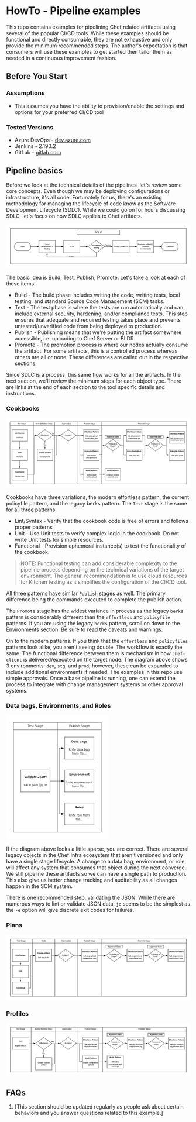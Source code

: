 # HowTo - Pipeline examples

This repo contains examples for pipelining Chef related artifacts using several of the popular CI/CD tools. While these examples should be functional and directly consumable, they are not exhaustive and only provide the minimum recommended steps. The author's expectation is that consumers will use these examples to get started then tailor them as needed in a continuous improvement fashion.

## Before You Start

### Assumptions

* This assumes you have the ability to provision/enable the settings and options for your preferred CI/CD tool

### Tested Versions

* Azure DevOps - [dev.azure.com](https://dev.azure.com)
* Jenkins - 2.190.2
* GitLab - [gitlab.com](https://www.gitlab.com)

## Pipeline basics

Before we look at the technical details of the pipelines, let's review some core concepts. Even though we may be deploying configurations or infrastructure, it's all code. Fortunately for us, there's an existing methodology for managing the lifecycle of code know as the Software Development Lifecycle (SDLC). While we could go on for hours discussing SDLC, let's focus on how SDLC applies to Chef artifacts.

![Chef SDLC Process](images/SDLC.png)

The basic idea is Build, Test, Publish, Promote. Let's take a look at each of these items:

* Build - The build phase includes writing the code, writing tests, local testing, and standard Source Code Management (SCM) tasks.
* Test - The test phase is where the tests are run automatically and can include external security, hardening, and/or compliance tests. This step ensures that adequate and required testing takes place and prevents untested/unverified code from being deployed to production.
* Publish - Publishing means that we're putting the artifact somewhere accessible, i.e. uploading to Chef Server or BLDR.
* Promote - The promotion process is where our nodes actually consume the artifact. For some artifacts, this is a controlled process whereas others are all or none. These differences are called out in the respective sections.

Since SDLC is a process, this same flow works for all the artifacts. In the next section, we'll review the minimum steps for each object type. There are links at the end of each section to the tool specific details and instructions.

### Cookbooks

![Cookbook Process](images/cookbooks.png)

Cookbooks have three variations; the modern effortless pattern, the current policyfile pattern, and the legacy berks pattern. The `Test` stage is the same for all three patterns.

* Lint/Syntax - Verify that the cookbook code is free of errors and follows proper patterns
* Unit - Use Unit tests to verify complex logic in the cookbook. Do not write Unit tests for simple resources.
* Functional - Provision ephemeral instance(s) to test the functionality of the cookbook.

> NOTE: Functional testing can add considerable complexity to the pipeline process depending on the technical variations of the target environment. The general recommendation is to use cloud resources for Kitchen testing as it simplifies the configuration of the CI/CD tool.

All three patterns have similar `Publish` stages as well. The primary difference being the commands executed to complete the publish action.

The `Promote` stage has the widest variance in process as the legacy `berks` pattern is considerably different than the `effortless` and `policyfile` patterns. If you are using the legacy `berks` pattern, scroll on down to the Environments section. Be sure to read the caveats and warnings.

On to the modern patterns. If you think that the `effortless` and `policyfiles` patterns look alike, you aren't seeing double. The workflow is exactly the same. The functional difference between them is mechanism in how `chef-client` is delivered/executed on the target node. The diagram above shows 3 environments: `dev`, `stg`, and `prod`; however, these can be expanded to include additional environments if needed. The examples in this repo use simple approvals. Once a base pipeline is running, one can extend the process to integrate with change management systems or other approval systems.

### Data bags, Environments, and Roles

![Server Objects Process](./images/serverobjects.png)

If the diagram above looks a little sparse, you are correct. There are several legacy objects in the Chef Infra ecosystem that aren't versioned and only have a single stage lifecycle. A change to a data bag, environment, or role will affect any system that consumes that object during the next converge. We still pipeline these artifacts so we can have a single path to production. This also give us better change tracking and auditability as all changes happen in the SCM system.

There is one recommended step, validating the JSON. While there are numerous ways to lint or validate JSON data, `jq` seems to be the simplest as the `-e` option will give discrete exit codes for failures.

### Plans

![Plans Process](images/plan.png)

### Profiles

![Profiles Process](images/profiles.png)

## FAQs

1. [This section should be updated regularly as people ask about certain behaviors and you answer questions related to this example.]

